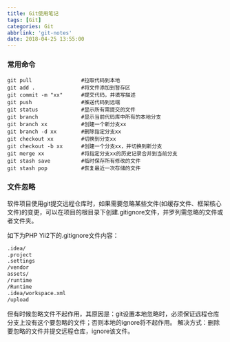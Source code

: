 ```yaml
---
title: Git使用笔记
tags: [Git]
categories: Git
abbrlink: 'git-notes'
date: 2018-04-25 13:55:00
---
```


### 常用命令
```
git pull                #拉取代码到本地
git add .               #将文件添加到暂存区
git commit -m "xx"      #提交代码，并填写描述
git push                #推送代码到远端
git status              #显示所有需提交的文件
git branch              #显示当前代码库中所有的本地分支
git branch xx           #创建一个新分支xx
git branch -d xx        #删除指定分支xx
git checkout xx         #切换到分支xx
git checkout -b xx      #创建一个分支xx，并切换到新分支
git merge xx            #将指定分支xx的历史记录合并到当前分支
git stash save          #临时保存所有修改的文件
git stash pop           #恢复最近一次存储的文件
```

### 文件忽略
软件项目使用git提交远程仓库时，如果需要忽略某些文件(如缓存文件、框架核心文件)的变更，可以在项目的根目录下创建.gitignore文件，并罗列需忽略的文件或者文件夹。

如下为PHP Yii2下的.gitignore文件内容：
``` bash
.idea/
.project
.settings
/vendor
assets/
/runtime
/Runtime
.idea/workspace.xml
/upload
```
但有时候忽略文件不起作用，其原因是：git设置本地忽略时，必须保证远程仓库分支上没有这个要忽略的文件；否则本地的ignore将不起作用。
解决方式：删除要忽略的文件并提交远程仓库，ignore该文件。